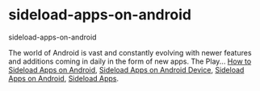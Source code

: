 # sideload-apps-on-android
sideload-apps-on-android

The world of Android is vast and constantly evolving with newer features and additions coming in daily in the form of new apps. The Play...
[How to Sideload Apps on Android](https://geekeasier.com/sideload-apps-on-any-android-device/9161/),
[Sideload Apps on Android Device](https://geekeasier.com/sideload-apps-on-any-android-device/9161/),
[Sideload Apps on Android](https://geekeasier.com/sideload-apps-on-any-android-device/9161/),
[Sideload Apps](https://geekeasier.com/sideload-apps-on-any-android-device/9161/).

